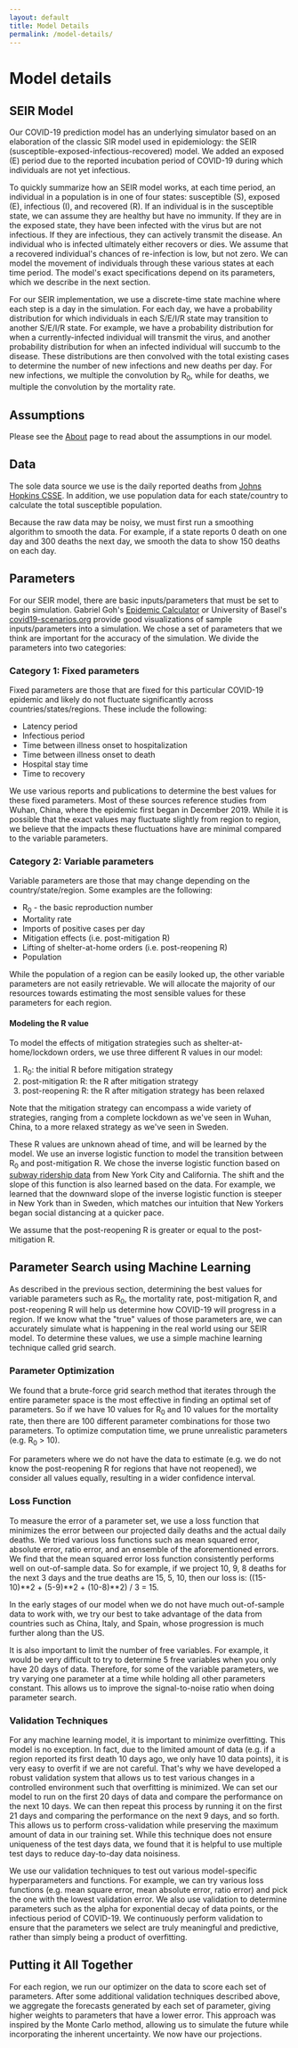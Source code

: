 ```yaml
---
layout: default
title: Model Details
permalink: /model-details/
---
```


# Model details

## SEIR Model

Our COVID-19 prediction model has an underlying simulator based on an elaboration of the classic SIR model used in epidemiology: the SEIR (susceptible-exposed-infectious-recovered) model. We added an exposed (E) period due to the reported incubation period of COVID-19 during which individuals are not yet infectious.

To quickly summarize how an SEIR model works, at each time period, an individual in a population is in one of four states: susceptible (S), exposed (E), infectious (I), and recovered (R). If an individual is in the susceptible state, we can assume they are healthy but have no immunity. If they are in the exposed state, they have been infected with the virus but are not infectious. If they are infectious, they can actively transmit the disease. An individual who is infected ultimately either recovers or dies. We assume that a recovered individual's chances of re-infection is low, but not zero. We can model the movement of individuals through these various states at each time period. The model's exact specifications depend on its parameters, which we describe in the next section.

For our SEIR implementation, we use a discrete-time state machine where each step is a day in the simulation. For each day, we have a probability distribution for which individuals in each S/E/I/R state may transition to another S/E/I/R state. For example, we have a probability distribution for when a currently-infected individual will transmit the virus, and another probability distribution for when an infected individual will succumb to the disease. These distributions are then convolved with the total existing cases to determine the number of new infections and new deaths per day. For new infections, we multiple the convolution by R<sub>0</sub>, while for deaths, we multiple the convolution by the mortality rate.

## Assumptions

Please see the [About](/about#assumptions) page to read about the assumptions in our model.

## Data

The sole data source we use is the daily reported deaths from [Johns Hopkins CSSE](https://github.com/CSSEGISandData/COVID-19/tree/master/csse_covid_19_data/csse_covid_19_daily_reports). In addition, we use population data for each state/country to calculate the total susceptible population.

Because the raw data may be noisy, we must first run a smoothing algorithm to smooth the data. For example, if a state reports 0 death on one day and 300 deaths the next day, we smooth the data to show 150 deaths on each day.

## Parameters

For our SEIR model, there are basic inputs/parameters that must be set to begin simulation. Gabriel Goh's [Epidemic Calculator](https://gabgoh.github.io/COVID/index.html) or University of Basel's [covid19-scenarios.org](https://covid19-scenarios.org/) provide good visualizations of sample inputs/parameters into a simulation. We chose a set of parameters that we think are important for the accuracy of the simulation. We divide the parameters into two categories:

### Category 1: Fixed parameters

Fixed parameters are those that are fixed for this particular COVID-19 epidemic and likely do not fluctuate significantly across countries/states/regions. These include the following:
- Latency period
- Infectious period
- Time between illness onset to hospitalization
- Time between illness onset to death
- Hospital stay time
- Time to recovery

We use various reports and publications to determine the best values for these fixed parameters. Most of these sources reference studies from Wuhan, China, where the epidemic first began in December 2019. While it is possible that the exact values may fluctuate slightly from region to region, we believe that the impacts these fluctuations have are minimal compared to the variable parameters.

### Category 2: Variable parameters

Variable parameters are those that may change depending on the country/state/region. Some examples are the following:
- R<sub>0</sub> - the basic reproduction number
- Mortality rate
- Imports of positive cases per day
- Mitigation effects (i.e. post-mitigation R)
- Lifting of shelter-at-home orders (i.e. post-reopening R)
- Population

While the population of a region can be easily looked up, the other variable parameters are not easily retrievable. We will allocate the majority of our resources towards estimating the most sensible values for these parameters for each region.

#### Modeling the R value

To model the effects of mitigation strategies such as shelter-at-home/lockdown orders, we use three different R values in our model:

1) R<sub>0</sub>: the initial R before mitigation strategy
2) post-mitigation R: the R after mitigation strategy
3) post-reopening R: the R after mitigation strategy has been relaxed

Note that the mitigation strategy can encompass a wide variety of strategies, ranging from a complete lockdown as we've seen in Wuhan, China, to a more relaxed strategy as we've seen in Sweden.

These R values are unknown ahead of time, and will be learned by the model. We use an inverse logistic function to model the transition between R<sub>0</sub> and post-mitigation R. We chose the inverse logistic function based on [subway ridership data](https://twitter.com/youyanggu/status/1248844841733128192) from New York City and California. The shift and the slope of this function is also learned based on the data. For example, we learned that the downward slope of the inverse logistic function is steeper in New York than in Sweden, which matches our intuition that New Yorkers began social distancing at a quicker pace.

We assume that the post-reopening R is greater or equal to the post-mitigation R.

## Parameter Search using Machine Learning

As described in the previous section, determining the best values for variable parameters such as R<sub>0</sub>, the mortality rate, post-mitigation R, and post-reopening R will help us determine how COVID-19 will progress in a region. If we know what the "true" values of those parameters are, we can accurately simulate what is happening in the real world using our SEIR model. To determine these values, we use a simple machine learning technique called grid search.

### Parameter Optimization

We found that a brute-force grid search method that iterates through the entire parameter space is the most effective in finding an optimal set of parameters. So if we have 10 values for R<sub>0</sub> and 10 values for the mortality rate, then there are 100 different parameter combinations for those two parameters. To optimize computation time, we prune unrealistic parameters (e.g. R<sub>0</sub> > 10).

For parameters where we do not have the data to estimate (e.g. we do not know the post-reopening R for regions that have not reopened), we consider all values equally, resulting in a wider confidence interval.

### Loss Function

To measure the error of a parameter set, we use a loss function that minimizes the error between our projected daily deaths and the actual daily deaths. We tried various loss functions such as mean squared error, absolute error, ratio error, and an ensemble of the aforementioned errors. We find that the mean squared error loss function consistently performs well on out-of-sample data. So for example, if we project 10, 9, 8 deaths for the next 3 days and the true deaths are 15, 5, 10, then our loss is: ((15-10)\*\*2 + (5-9)\*\*2 + (10-8)\*\*2) / 3 = 15.    

In the early stages of our model when we do not have much out-of-sample data to work with, we try our best to take advantage of the data from countries such as China, Italy, and Spain, whose progression is much further along than the US.

It is also important to limit the number of free variables. For example, it would be very difficult to try to determine 5 free variables when you only have 20 days of data. Therefore, for some of the variable parameters, we try varying one parameter at a time while holding all other parameters constant. This allows us to improve the signal-to-noise ratio when doing parameter search. 

### Validation Techniques

For any machine learning model, it is important to minimize overfitting. This model is no exception. In fact, due to the limited amount of data (e.g. if a region reported its first death 10 days ago, we only have 10 data points), it is very easy to overfit if we are not careful. That's why we have developed a robust validation system that allows us to test various changes in a controlled environment such that overfitting is minimized. We can set our model to run on the first 20 days of data and compare the performance on the next 10 days. We can then repeat this process by running it on the first 21 days and comparing the performance on the next 9 days, and so forth. This allows us to perform cross-validation while preserving the maximum amount of data in our training set. While this technique does not ensure uniqueness of the test days data, we found that it is helpful to use multiple test days to reduce day-to-day data noisiness.

We use our validation techniques to test out various model-specific hyperparameters and functions. For example, we can try various loss functions (e.g. mean square error, mean absolute error, ratio error) and pick the one with the lowest validation error. We also use validation to determine parameters such as the alpha for exponential decay of data points, or the infectious period of COVID-19. We continuously perform validation to ensure that the parameters we select are truly meaningful and predictive, rather than simply being a product of overfitting.

## Putting it All Together

For each region, we run our optimizer on the data to score each set of parameters. After some additional validation techniques described above, we aggregate the forecasts generated by each set of parameter, giving higher weights to parameters that have a lower error. This approach was inspired by the Monte Carlo method, allowing us to simulate the future while incorporating the inherent uncertainty. We now have our projections.
